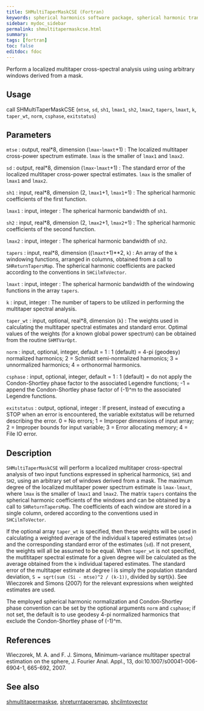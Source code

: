 ```yaml
---
title: SHMultiTaperMaskCSE (Fortran)
keywords: spherical harmonics software package, spherical harmonic transform, legendre functions, multitaper spectral analysis, fortran, Python, gravity, magnetic field
sidebar: mydoc_sidebar
permalink: shmultitapermaskcse.html
summary:
tags: [fortran]
toc: false
editdoc: fdoc
---
```


Perform a localized multitaper cross-spectral analysis using using arbitrary windows derived from a mask.

## Usage

call SHMultiTaperMaskCSE (`mtse`, `sd`, `sh1`, `lmax1`, `sh2`, `lmax2`, `tapers`, `lmaxt`, `k`, `taper_wt`, `norm`, `csphase`, `exitstatus`)

## Parameters

`mtse` : output, real\*8, dimension (`lmax`-`lmaxt`+1)
:   The localized multitaper cross-power spectrum estimate. `lmax` is the smaller of `lmax1` and `lmax2`.

`sd` : output, real\*8, dimension (`lmax`-`lmaxt`+1)
:   The standard error of the localized multitaper cross-power spectral estimates. `lmax` is the smaller of `lmax1` and `lmax2`.

`sh1` : input, real\*8, dimension (2, `lmax1`+1, `lmax1`+1)
:   The spherical harmonic coefficients of the first function.

`lmax1` : input, integer
:   The spherical harmonic bandwidth of `sh1`.

`sh2` : input, real\*8, dimension (2, `lmax2`+1, `lmax2`+1)
:   The spherical harmonic coefficients of the second function.

`lmax2` : input, integer
:   The spherical harmonic bandwidth of `sh2`.

`tapers` : input, real\*8, dimension ((`lmaxt`+1)**2, `k`)
:   An array of the `k` windowing functions, arranged in columns, obtained from a call to `SHReturnTapersMap`. The spherical harmonic coefficients are packed according to the conventions in `SHCilmToVector`.

`lmaxt` : input, integer
:   The spherical harmonic bandwidth of the windowing functions in the array `tapers`.

`k` : input, integer
:   The number of tapers to be utilized in performing the multitaper spectral analysis.

`taper_wt` : input, optional, real\*8, dimension (`k`)
:   The weights used in calculating the multitaper spectral estimates and standard error. Optimal values of the weights (for a known global power spectrum) can be obtained from the routine `SHMTVarOpt`.

`norm` : input, optional, integer, default = 1
:   1 (default) = 4-pi (geodesy) normalized harmonics; 2 = Schmidt semi-normalized harmonics; 3 = unnormalized harmonics; 4 = orthonormal harmonics.

`csphase` : input, optional, integer, default = 1
:   1 (default) = do not apply the Condon-Shortley phase factor to the associated Legendre functions; -1 = append the Condon-Shortley phase factor of (-1)^m to the associated Legendre functions.

`exitstatus` : output, optional, integer
:   If present, instead of executing a STOP when an error is encountered, the variable exitstatus will be returned describing the error. 0 = No errors; 1 = Improper dimensions of input array; 2 = Improper bounds for input variable; 3 = Error allocating memory; 4 = File IO error.

## Description

`SHMultiTaperMaskCSE` will perform a localized multitaper cross-spectral analysis of two input functions expressed in spherical harmonics, `SH1` and `SH2`, using an arbitrary set of windows derived from a mask. The maximum degree of the localized multitaper power spectrum estimate is `lmax-lmaxt`, where `lmax` is the smaller of `lmax1` and `lmax2`. The matrix `tapers` contains the spherical harmonic coefficients of the windows and can be obtained by a call to `SHReturnTapersMap`. The coefficients of each window are stored in a single column, ordered according to the conventions used in `SHCilmToVector`.

If the optional array `taper_wt` is specified, then these weights will be used in calculating a weighted average of the individual `k` tapered estimates (`mtse`) and the corresponding standard error of the estimates (`sd`). If not present, the weights will all be assumed to be equal. When `taper_wt` is not specified, the mutltitaper spectral estimate for a given degree will be calculated as the average obtained from the `k` individual tapered estimates. The standard error of the multitaper estimate at degree l is simply the population standard deviation, `S = sqrt(sum (Si - mtse)^2 / (k-1))`, divided by sqrt(`k`). See Wieczorek and Simons (2007) for the relevant expressions when weighted estimates are used.

The employed spherical harmonic normalization and Condon-Shortley phase convention can be set by the optional arguments `norm` and `csphase`; if not set, the default is to use geodesy 4-pi normalized harmonics that exclude the Condon-Shortley phase of (-1)^m.

## References

Wieczorek, M. A. and F. J. Simons, Minimum-variance multitaper spectral estimation on the sphere, J. Fourier Anal. Appl., 13, doi:10.1007/s00041-006-6904-1, 665-692, 2007.

## See also

[shmultitapermaskse](shmultitapermaskse.html), [shreturntapersmap](shreturntapersmap.html), [shcilmtovector](shcilmtovector.html)
